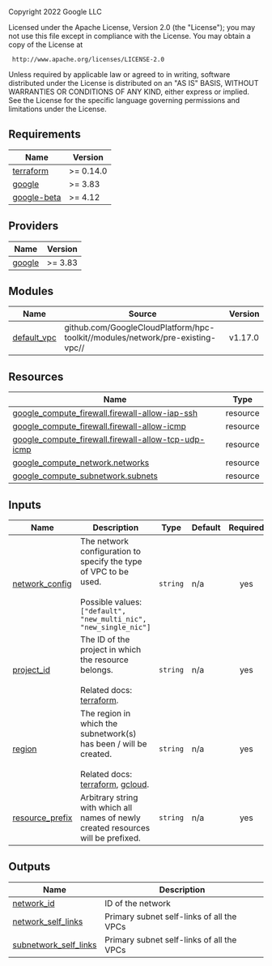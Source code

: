 <!-- BEGINNING OF PRE-COMMIT-TERRAFORM DOCS HOOK -->
Copyright 2022 Google LLC

Licensed under the Apache License, Version 2.0 (the "License");
you may not use this file except in compliance with the License.
You may obtain a copy of the License at

     http://www.apache.org/licenses/LICENSE-2.0

Unless required by applicable law or agreed to in writing, software
distributed under the License is distributed on an "AS IS" BASIS,
WITHOUT WARRANTIES OR CONDITIONS OF ANY KIND, either express or implied.
See the License for the specific language governing permissions and
limitations under the License.

## Requirements

| Name | Version |
|------|---------|
| <a name="requirement_terraform"></a> [terraform](#requirement\_terraform) | >= 0.14.0 |
| <a name="requirement_google"></a> [google](#requirement\_google) | >= 3.83 |
| <a name="requirement_google-beta"></a> [google-beta](#requirement\_google-beta) | >= 4.12 |

## Providers

| Name | Version |
|------|---------|
| <a name="provider_google"></a> [google](#provider\_google) | >= 3.83 |

## Modules

| Name | Source | Version |
|------|--------|---------|
| <a name="module_default_vpc"></a> [default\_vpc](#module\_default\_vpc) | github.com/GoogleCloudPlatform/hpc-toolkit//modules/network/pre-existing-vpc// | v1.17.0 |

## Resources

| Name | Type |
|------|------|
| [google_compute_firewall.firewall-allow-iap-ssh](https://registry.terraform.io/providers/hashicorp/google/latest/docs/resources/compute_firewall) | resource |
| [google_compute_firewall.firewall-allow-icmp](https://registry.terraform.io/providers/hashicorp/google/latest/docs/resources/compute_firewall) | resource |
| [google_compute_firewall.firewall-allow-tcp-udp-icmp](https://registry.terraform.io/providers/hashicorp/google/latest/docs/resources/compute_firewall) | resource |
| [google_compute_network.networks](https://registry.terraform.io/providers/hashicorp/google/latest/docs/resources/compute_network) | resource |
| [google_compute_subnetwork.subnets](https://registry.terraform.io/providers/hashicorp/google/latest/docs/resources/compute_subnetwork) | resource |

## Inputs

| Name | Description | Type | Default | Required |
|------|-------------|------|---------|:--------:|
| <a name="input_network_config"></a> [network\_config](#input\_network\_config) | The network configuration to specify the type of VPC to be used.<br><br>Possible values: `["default", "new_multi_nic", "new_single_nic"]` | `string` | n/a | yes |
| <a name="input_project_id"></a> [project\_id](#input\_project\_id) | The ID of the project in which the resource belongs.<br><br>Related docs: [terraform](https://registry.terraform.io/providers/hashicorp/google/latest/docs/data-sources/compute_subnetwork#project). | `string` | n/a | yes |
| <a name="input_region"></a> [region](#input\_region) | The region in which the subnetwork(s) has been / will be created.<br><br>Related docs: [terraform](https://registry.terraform.io/providers/hashicorp/google/latest/docs/data-sources/compute_subnetwork#region), [gcloud](https://cloud.google.com/sdk/gcloud/reference/compute/networks/subnets/create#--region). | `string` | n/a | yes |
| <a name="input_resource_prefix"></a> [resource\_prefix](#input\_resource\_prefix) | Arbitrary string with which all names of newly created resources will be prefixed. | `string` | n/a | yes |

## Outputs

| Name | Description |
|------|-------------|
| <a name="output_network_id"></a> [network\_id](#output\_network\_id) | ID of the network |
| <a name="output_network_self_links"></a> [network\_self\_links](#output\_network\_self\_links) | Primary subnet self-links of all the VPCs |
| <a name="output_subnetwork_self_links"></a> [subnetwork\_self\_links](#output\_subnetwork\_self\_links) | Primary subnet self-links of all the VPCs |
<!-- END OF PRE-COMMIT-TERRAFORM DOCS HOOK -->